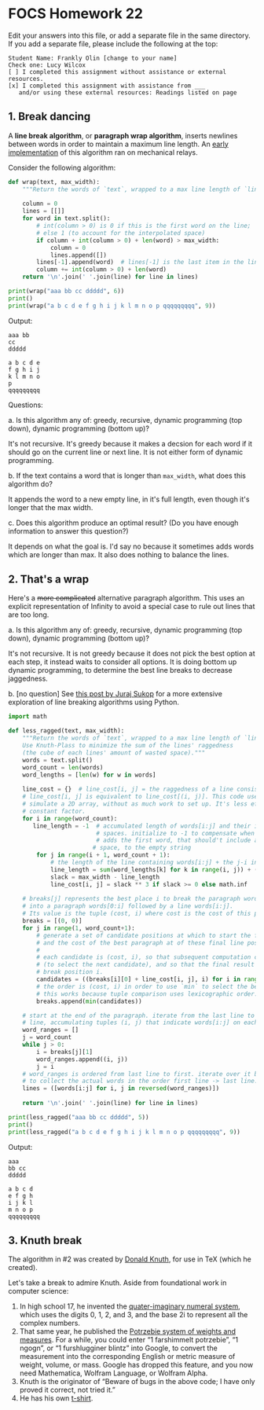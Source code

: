 # FOCS Homework 22

Edit your answers into this file, or add a separate file in the same directory. If you add a separate file, please include the following at the top:

```
Student Name: Frankly Olin [change to your name]
Check one: Lucy Wilcox
[ ] I completed this assignment without assistance or external resources.
[x] I completed this assignment with assistance from ___
   and/or using these external resources: Readings listed on page
```

## 1. Break dancing

A **line break algorithm**, or **paragraph wrap algorithm**, inserts newlines between words in order to maintain a maximum line length. An [early implementation](http://massis.lcs.mit.edu/archives/technical/western-union-tech-review/10-1/p040.htm) of this algorithm ran on mechanical relays.

Consider the following algorithm:

```python
def wrap(text, max_width):
    """Return the words of `text`, wrapped to a max line length of `line_width`."""
    
    column = 0
    lines = [[]]
    for word in text.split():
        # int(column > 0) is 0 if this is the first word on the line;
        # else 1 (to account for the interpolated space)
        if column + int(column > 0) + len(word) > max_width:
            column = 0
            lines.append([])
        lines[-1].append(word)  # lines[-1] is the last item in the lines[] array
        column += int(column > 0) + len(word)
    return '\n'.join(' '.join(line) for line in lines)

print(wrap("aaa bb cc ddddd", 6))
print()
print(wrap("a b c d e f g h i j k l m n o p qqqqqqqqq", 9))
```
Output:
```
aaa bb
cc
ddddd

a b c d e
f g h i j
k l m n o
p
qqqqqqqqq
```

Questions:

a. Is this algorithm any of: greedy, recursive, dynamic programming (top down), dynamic programming (bottom up)?

It's not recursive. It's greedy because it makes a decsion for each word if it should go on the current line or next line. It is not either form of dynamic programming.

b. If the text contains a word that is longer than `max_width`, what does this algorithm do?

It appends the word to a new empty line, in it's full length, even though it's longer that the max width.

c. Does this algorithm produce an optimal result? (Do you have enough information to answer this question?)

It depends on what the goal is. I'd say no because it sometimes adds words which are longer than max. It also does nothing to balance the lines.

## 2. That's a wrap

Here's a ~~more complicated~~ alternative paragraph algorithm. This uses an explicit representation of Infinity to avoid a special case to rule out lines that are too long.

a. Is this algorithm any of: greedy, recursive, dynamic programming (top down), dynamic programming (bottom up)?

It's not recursive. It is not greedy because it does not pick the best option at each step, it instead waits to consider all options. It is doing bottom up dynamic programming, to determine the best line breaks to decrease jaggedness.

b. [no question] See [this post by Juraj Sukop](http://xxyxyz.org/line-breaking/) for a more extensive exploration of line breaking algorithms using Python.

```python
import math

def less_ragged(text, max_width):
    """Return the words of `text`, wrapped to a max line length of `line_width`.
    Use Knuth-Plass to minimize the sum of the lines' raggedness
    (the cube of each lines' amount of wasted space)."""
    words = text.split()
    word_count = len(words)
    word_lengths = [len(w) for w in words]
    
    line_cost = {}  # line_cost[i, j] = the raggedness of a line consisting of words[i:j]
    # line_cost[i, j] is equivalent to line_cost[(i, j)]. This code uses a dict (hash) to
    # simulate a 2D array, without as much work to set up. It's less efficient by a
    # constant factor.
    for i in range(word_count):
       line_length = -1  # accumulated length of words[i:j] and their interpolated
    					 # spaces. initialize to -1 to compensate when general case
        				 # adds the first word, that should't include an interpolated
            			# space, to the empty string
        for j in range(i + 1, word_count + 1):
            # the length of the line containing words[i:j] + the j-i interpolated spaces
            line_length = sum(word_lengths[k] for k in range(i, j)) + (j - i - 1)
            slack = max_width - line_length
            line_cost[i, j] = slack ** 3 if slack >= 0 else math.inf
    
    # breaks[j] represents the best place i to break the paragraph words[0:j]
    # into a paragraph words[0:i] followed by a line words[i:j].
    # Its value is the tuple (cost, i) where cost is the cost of this paragraph.
    breaks = [(0, 0)]
    for j in range(1, word_count+1):
        # generate a set of candidate positions at which to start the final line,
        # and the cost of the best paragraph at of these final line positions.
        #
        # each candidate is (cost, i), so that subsequent computation can use the cost
        # (to select the next candidate), and so that the final result can use the line
        # break position i.
        candidates = ((breaks[i][0] + line_cost[i, j], i) for i in range(j))
        # the order is (cost, i) in order to use `min` to select the best candidate.
        # this works because tuple comparison uses lexicographic order.
        breaks.append(min(candidates))

    # start at the end of the paragraph. iterate from the last line to each preceding
    # line, accumulating tuples (i, j) that indicate words[i:j] on each line
    word_ranges = []
    j = word_count
    while j > 0:
        i = breaks[j][1]
        word_ranges.append((i, j))
        j = i
    # word_ranges is ordered from last line to first. iterate over it backwards,
    # to collect the actual words in the order first line -> last line.
    lines = ([words[i:j] for i, j in reversed(word_ranges)])
        
    return '\n'.join(' '.join(line) for line in lines)

print(less_ragged("aaa bb cc ddddd", 5))
print()
print(less_ragged("a b c d e f g h i j k l m n o p qqqqqqqqq", 9))
```

Output:

```
aaa
bb cc
ddddd

a b c d
e f g h
i j k l
m n o p
qqqqqqqqq
```

## 3. Knuth break

The algorithm in #2 was created by [Donald Knuth](https://en.wikipedia.org/wiki/Donald_Knuth), for use in TeX (which he created).

Let's take a break to admire Knuth. Aside from foundational work in computer science:

1. In high school 17, he invented the [quater-imaginary numeral system](https://en.wikipedia.org/wiki/Quater-imaginary_base), which uses the digits 0, 1, 2, and 3, and the base 2i to represent all the complex numbers.
2. That same year, he published the [Potrzebie system of weights and measures](https://github.com/focs16fall/focs-assignments/blob/master/day22/images/potrzebie_system.gif). For a while, you could enter “1 farshimmelt potrzebie”, “1 ngogn”, or “1 furshlugginer blintz” into Google, to convert the measurement into the corresponding English or metric measure of weight, volume, or mass. Google has dropped this feature, and you now need Mathematica, Wolfram Language, or Wolfram Alpha.
3. Knuth is the originator of “Beware of bugs in the above code; I have only proved it correct, not tried it.”
4. He has his own [t-shirt](https://github.com/focs16fall/focs-assignments/blob/master/day22/images/knuth-tshirt-show.jpg).

